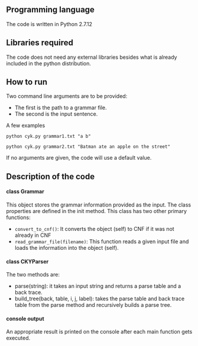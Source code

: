 ## Programming language
The code is written in Python 2.7.12

## Libraries required
The code does not need any external libraries besides what is already included in the python distribution.

## How to run
Two command line arguments are to be provided:
- The first is the path to a grammar file.
- The second is the input sentence.

A few examples
```
python cyk.py grammar1.txt "a b"

python cyk.py grammar2.txt "Batman ate an apple on the street"
```

If no arguments are given, the code will use a default value.
 

## Description of the code
#### class Grammar
This object stores the grammar information provided as the input. The class properties are defined in the init method. This class has two other primary functions:
- ``convert_to_cnf()``: It converts the object (self) to CNF if it was not already in CNF
- ``read_grammar_file(filename)``: This function reads a given input file and loads the information into the object (self).

#### class CKYParser
The two methods are:
- parse(string): it takes an input string and returns a parse table and a back trace.
- build_tree(back, table, i, j, label): takes the parse table and back trace table from the parse method and recursively builds a parse tree.

#### console output
An appropriate result is printed on the console after each main function gets executed.
